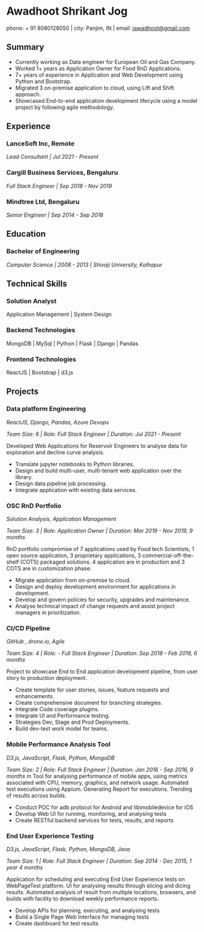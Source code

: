 # Awadhoot Shrikant Jog

phone: + 91 8080128050 | city: Panjim, IN | email: jawadhoot@gmail.com

## Summary

- Currently working as Data engineer for European Oil and Gas Company.
- Worked 1+ years as Application Owner for Food RnD Applications.
- 7+ years of experience in Application and Web Development using Python and Bootstrap.
- Migrated 3 on-premise application to cloud, using Lift and Shift approach.
- Showcased End-to-end application development lifecycle using a model project by following agile methodology.
  
## Experience

### LanceSoft Inc, Remote

*Lead Consultant | Jul 2021 - Present*

### Cargill Business Services, Bengaluru

*Full Stack Engineer | Sep 2018 - Nov 2019*

### Mindtree Ltd, Bengaluru

*Senior Engineer | Sep 2014 - Sep 2018*

## Education

### Bachelor of Engineering

*Computer Science | 2008 - 2013 | Shivaji University, Kolhapur*

## Technical Skills

### Solution Analyst

Application Management | System Design

### Backend Technologies

MongoDB | MySql | Python | Flask | Django | Pandas

### Frontend Technologies

ReactJS | Bootstrap | d3.js

## Projects

### Data platform Engineering

*ReactJS, Django, Pandas, Azure Devops*

*Team Size: 6 | Role: Full Stack Engineer | Duration: Jul 2021 - Present*

Developed Web Applications for Reservoir Engineers to analyse data for exploration and decline curve analysis.

- Translate jupyter notebooks to Python libraries.
- Design and build multi-user, multi-tenant web application over the library.
- Design data pipeline job processing.
- Integrate application with existing data services.

### OSC RnD Portfolio

*Solution Analysis, Application Management*

*Team Size: 3 | Role: Application Owner | Duration: Mar 2019 - Nov 2019, 9 months*

RnD portfolio compromise of 7 applications used by Food tech Scientists, 1 open source application, 3 proprietary applications, 3 commercial-off-the-shelf (COTS) packaged solutions. 4 application are in production and 3 COTS are in customization phase.

- Migrate application from on-premise to cloud.
- Design and deploy development environment for applications in development.
- Develop and govern policies for security, upgrades and maintenance.
- Analyse technical impact of change requests and assist project managers in prioritization.

### CI/CD Pipeline

*GitHub , drone.io, Agile*

*Team Size: 4 | Role: - Full Stack Engineer | Duration: Sep 2018 - Feb 2019, 6 months*

Project to showcase End to End application development pipeline, from user story to production deployment.

- Create template for user stories, issues, feature requests and enhancements.
- Create comprehensive document for branching strategies.
- Integrate Code coverage plugins.
- Integrate UI and Performance testing.
- Strategies Dev, Stage and Prod Deployments.
- Build dev-test work model for teams.

### Mobile Performance Analysis Tool

*D3.js, JavaScript, Flask, Python, MongoDB*

*Team Size: 2 | Role: Full Stack Engineer | Duration: Jan 2016 - Sep 2016, 9 months*
m
Tool for analysing performance of mobile apps, using metrics associated with CPU, memory, graphics, and network usage. Automated test executions using Appium. Generating Report for executions. Trending of results across builds.

- Conduct POC for adb protocol for Android and libimobiledevice for iOS
- Develop Web UI for running, monitoring, and analysing tests
- Create RESTful backend services for tests, results, and reports

### End User Experience Testing

*D3.js, JavaScript, Flask, Python, MongoDB, Java*

*Team Size: 1 | Role: Full Stack Engineer | Duration: Sep 2014 - Dec 2015, 1 year 4 months*

Application for scheduling and executing End User Experience tests on WebPageTest platform. UI for analysing results through slicing and dicing results. Automated analysis of result from multiple locations, browsers, and builds with facility to download weekly performance reports.

- Develop APIs for planning, executing, and analysing tests
- Build a Single Page Web Interface for managing tests
- Create dashboard for test results
